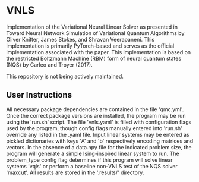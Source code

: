 # VNLS

Implementation of the Variational Neural Linear Solver as presented in Toward Neural Network Simulation of Variational Quantum Algorithms by Oliver Knitter, James Stokes, and Shravan Veerapaneni. This implementation is primarily PyTorch-based and serves as the official implementation associated with the paper. This implementation is based on the restricted Boltzmann Machine (RBM) form of neural quantum states (NQS) by Carleo and Troyer (2017).

This repository is not being actively maintained.

## User Instructions
All necessary package dependencies are contained in the file 'qmc.yml'. Once the correct package versions are installed, the program may be run using the 'run.sh' script. The file 'vnls.yaml' is filled with configuration flags used by the program, though config flags manually entered into 'run.sh' override any listed in the .yaml file. Input linear systems may be entered as pickled dictionaries with keys 'A' and 'b' respectively encoding matrices and vectors. In the absence of a data.npy file for the indicated problem size, the program will generate a simple Ising-inspired linear system to run. The problem_type config flag determines if this program will solve linear systems 'vqls' or perform a baseline non-VNLS test of the NQS solver 'maxcut'. All results are stored in the '.results/' directory. 
